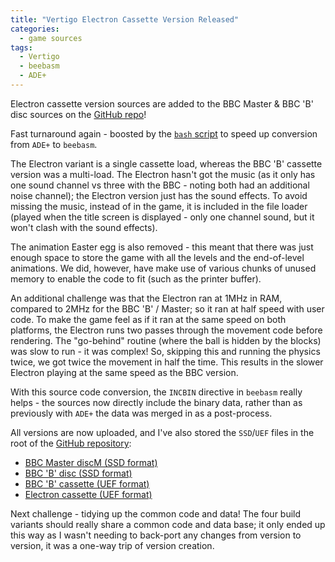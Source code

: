 ```yaml
---
title: "Vertigo Electron Cassette Version Released"
categories:
  - game sources
tags:
  - Vertigo
  - beebasm
  - ADE+
---
```


Electron cassette version sources are added to the BBC Master & BBC 'B' disc sources on the [GitHub repo](https://github.com/dr-grim/vertigo)!

Fast turnaround again - boosted by the [`bash` script](https://github.com/dr-grim/vertigo/blob/main/original-dev-discs/convert_6502_src.sh) to speed up conversion from `ADE+` to `beebasm`.

The Electron variant is a single cassette load, whereas the BBC 'B' cassette version was a multi-load. The Electron hasn't got the music (as it only has one sound channel vs three with the BBC - noting both had an additional noise channel); the Electron version just has the sound effects. To avoid missing the music, instead of in the game, it is included in the file loader (played when the title screen is displayed - only one channel sound, but it won't clash with the sound effects). 

The animation Easter egg is also removed - this meant that there was just enough space to store the game with all the levels and the end-of-level animations. We did, however, have make use of various chunks of unused memory to enable the code to fit (such as the printer buffer).

An additional challenge was that the Electron ran at 1MHz in RAM, compared to 2MHz for the BBC 'B' / Master; so it ran at half speed with user code. To make the game feel as if it ran at the same speed on both platforms, the Electron runs two passes through the movement code before rendering. The "go-behind" routine (where the ball is hidden by the blocks) was slow to run - it was complex! So, skipping this and running the physics twice, we got twice the movement in half the time. This results in the slower Electron playing at the same speed as the BBC version.

With this source code conversion, the `INCBIN` directive in `beebasm` really helps - the sources now directly include the binary data, rather than as previously with `ADE+` the data was merged in as a post-process.

All versions are now uploaded, and I've also stored the `SSD`/`UEF` files in the root of the [GitHub repository](https://github.com/dr-grim/vertigo):
* [BBC Master discM (SSD format)](https://github.com/dr-grim/vertigo/blob/main/vertigo.ssd?raw=true)
* [BBC 'B' disc (SSD format)](https://github.com/dr-grim/vertigo/blob/main/vertigo-bbc-b-disc.ssd?raw=true)
* [BBC 'B' cassette (UEF format)](https://github.com/dr-grim/vertigo/blob/main/vertigo-bbc-b-cassette.uef?raw=true)
* [Electron cassette (UEF format)](https://github.com/dr-grim/vertigo/blob/main/vertigo-electron-cassette.uef?raw=true)

Next challenge - tidying up the common code and data! The four build variants should really share a common code and data base; it only ended up this way as I wasn't needing to back-port any changes from version to version, it was a one-way trip of version creation.